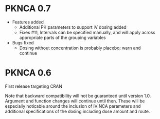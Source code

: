 # PKNCA 0.7

* Features added
  * Additional PK parameters to support IV dosing added
  * Fixes #11, Intervals can be specified manually, and will apply across appropriate parts of the grouping variables
* Bugs fixed
  * Dosing without concentration is probably placebo; warn and continue

# PKNCA 0.6

First release targeting CRAN

Note that backward compatibility will not be guaranteed until version
1.0.  Argument and function changes will continue until then.  These
will be especially noticable around the inclusion of IV NCA parameters
and additional specifications of the dosing including dose amount and
route.
